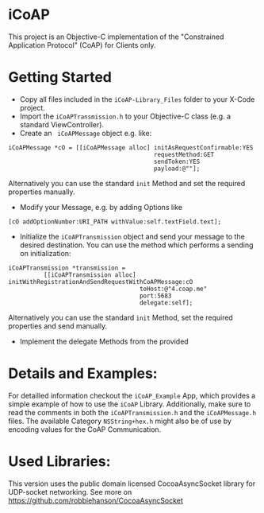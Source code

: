 iCoAP
=====

This project is an Objective-C implementation of the "Constrained Application Protocol" (CoAP) for Clients only.


Getting Started
=====

* Copy all files included in the `iCoAP-Library_Files` folder to your X-Code project.
* Import the `iCoAPTransmission.h` to your Objective-C class (e.g. a standard ViewController).
* Create an ` iCoAPMessage` object  e.g. like: 

```objc
iCoAPMessage *cO = [[iCoAPMessage alloc] initAsRequestConfirmable:YES 
                                         requestMethod:GET 
                                         sendToken:YES 
                                         payload:@""];
```
Alternatively you can use the standard `init` Method and set the required properties manually.

* Modify your Message, e.g. by adding Options like

```objc 
[cO addOptionNumber:URI_PATH withValue:self.textField.text];
```

* Initialize the `iCoAPTransmission` object and send your message to the desired destination. You can use the method which performs a sending on initialization:

```objc 
iCoAPTransmission *transmission = 
          [[iCoAPTransmission alloc] initWithRegistrationAndSendRequestWithCoAPMessage:cO 
                                     toHost:@"4.coap.me" 
                                     port:5683 
                                     delegate:self];
```
Alternatively you can use the standard `init` Method, set the required properties and send manually.

* Implement the delegate Methods from the provided

Details and Examples:
====

For detailled information checkout the `iCoAP_Example` App, which provides a simple example of how to use the `iCoAP` Library.
Additionally, make sure to read the comments in both the `iCoAPTransmission.h` and the `iCoAPMessage.h` files. The available Category `NSString+hex.h` might also be of use by encoding values for the CoAP Communication.


Used Libraries:
=====
 This version uses the public domain licensed CocoaAsyncSocket library 
 for UDP-socket networking.
 See more on https://github.com/robbiehanson/CocoaAsyncSocket
